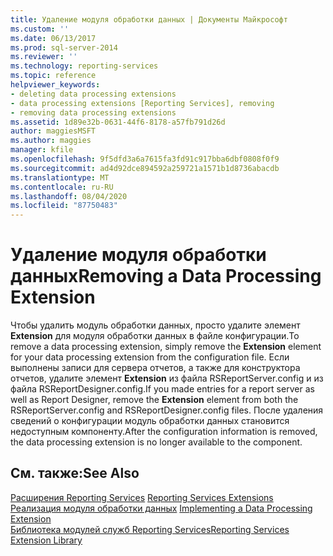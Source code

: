 ```yaml
---
title: Удаление модуля обработки данных | Документы Майкрософт
ms.custom: ''
ms.date: 06/13/2017
ms.prod: sql-server-2014
ms.reviewer: ''
ms.technology: reporting-services
ms.topic: reference
helpviewer_keywords:
- deleting data processing extensions
- data processing extensions [Reporting Services], removing
- removing data processing extensions
ms.assetid: 1d89e32b-0631-44f6-8178-a57fb791d26d
author: maggiesMSFT
ms.author: maggies
manager: kfile
ms.openlocfilehash: 9f5dfd3a6a7615fa3fd91c917bba6dbf0808f0f9
ms.sourcegitcommit: ad4d92dce894592a259721a1571b1d8736abacdb
ms.translationtype: MT
ms.contentlocale: ru-RU
ms.lasthandoff: 08/04/2020
ms.locfileid: "87750483"
---
```

# <a name="removing-a-data-processing-extension"></a><span data-ttu-id="50971-102">Удаление модуля обработки данных</span><span class="sxs-lookup"><span data-stu-id="50971-102">Removing a Data Processing Extension</span></span>
  <span data-ttu-id="50971-103">Чтобы удалить модуль обработки данных, просто удалите элемент **Extension** для модуля обработки данных в файле конфигурации.</span><span class="sxs-lookup"><span data-stu-id="50971-103">To remove a data processing extension, simply remove the **Extension** element for your data processing extension from the configuration file.</span></span> <span data-ttu-id="50971-104">Если выполнены записи для сервера отчетов, а также для конструктора отчетов, удалите элемент **Extension** из файла RSReportServer.config и из файла RSReportDesigner.config.</span><span class="sxs-lookup"><span data-stu-id="50971-104">If you made entries for a report server as well as Report Designer, remove the **Extension** element from both the RSReportServer.config and RSReportDesigner.config files.</span></span> <span data-ttu-id="50971-105">После удаления сведений о конфигурации модуль обработки данных становится недоступным компоненту.</span><span class="sxs-lookup"><span data-stu-id="50971-105">After the configuration information is removed, the data processing extension is no longer available to the component.</span></span>  
  
## <a name="see-also"></a><span data-ttu-id="50971-106">См. также:</span><span class="sxs-lookup"><span data-stu-id="50971-106">See Also</span></span>  
 <span data-ttu-id="50971-107">[Расширения Reporting Services](../reporting-services-extensions.md) </span><span class="sxs-lookup"><span data-stu-id="50971-107">[Reporting Services Extensions](../reporting-services-extensions.md) </span></span>  
 <span data-ttu-id="50971-108">[Реализация модуля обработки данных](implementing-a-data-processing-extension.md) </span><span class="sxs-lookup"><span data-stu-id="50971-108">[Implementing a Data Processing Extension](implementing-a-data-processing-extension.md) </span></span>  
 [<span data-ttu-id="50971-109">Библиотека модулей служб Reporting Services</span><span class="sxs-lookup"><span data-stu-id="50971-109">Reporting Services Extension Library</span></span>](../reporting-services-extension-library.md)  
  
  
